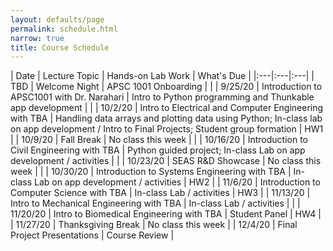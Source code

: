 ```yaml
---
layout: defaults/page
permalink: schedule.html
narrow: true
title: Course Schedule
---
```


| Date | Lecture Topic | Hands-on Lab Work | What's Due |
|:---|:---|:---|
| TBD | Welcome Night | APSC 1001 Onboarding | |
| 9/25/20 | Introduction to APSC1001 with Dr. Narahari | Intro to Python programming and Thunkable app development | |
| 10/2/20 | Intro to Electrical and Computer Engineering with TBA | Handling data arrays and plotting data using Python; In-class lab on app development / Intro to Final Projects; Student group formation | HW1 |
| 10/9/20 | Fall Break | No class this week | |
| 10/16/20 | Introduction to Civil Engineering with TBA | Python guided project; In-class Lab on app development / activities | |
| 10/23/20 | SEAS R&D Showcase | No class this week | |
| 10/30/20 | Introduction to Systems Engineering with TBA | In-class Lab on app development / activities | HW2 |
| 11/6/20 | Introduction to Computer Science with TBA | In-class Lab / activities | HW3 |
| 11/13/20 | Intro to Mechanical Engineering with TBA | In-class Lab / activities | |
| 11/20/20 | Intro to Biomedical Engineering with TBA | Student Panel | HW4 |
| 11/27/20 | Thanksgiving Break | No class this week |
| 12/4/20 | Final Project Presentations | Course Review |
